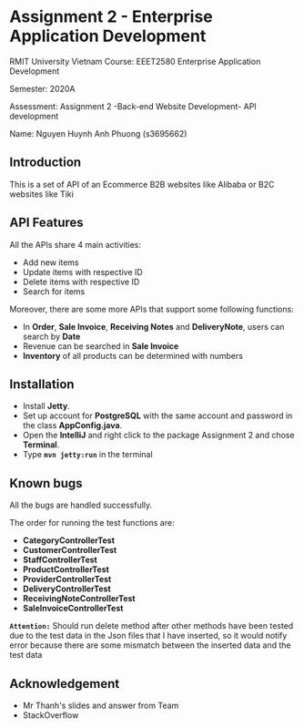 
# Assignment 2 - Enterprise Application Development 


RMIT University Vietnam Course: EEET2580 Enterprise Application Development </br>

Semester: 2020A </br>

Assessment: Assignment 2 -Back-end Website Development- API development</br>

Name: Nguyen Huynh Anh Phuong (s3695662)


## Introduction

This is a set of API of an Ecommerce B2B websites like Alibaba or B2C websites like Tiki
  
## API Features
All the APIs share 4 main activities:
* Add new items
* Update items with respective ID
* Delete items with respective ID
* Search for items

Moreover, there are some more APIs that support some following functions:
* In **Order**, **Sale Invoice**, **Receiving Notes** and **DeliveryNote**, users can search by **Date**
* Revenue can be searched in **Sale Invoice**
* **Inventory** of all products can be determined with numbers  

 
## Installation

* Install **Jetty**.
* Set up account for **PostgreSQL** with the same account and password in the class **AppConfig.java**.
* Open the **IntelliJ** and right click to the package Assignment 2 and chose **Terminal**.
* Type **```mvn jetty:run```** in the terminal

## Known bugs

All the bugs are handled successfully.

The order for running the test functions are:

* **CategoryControllerTest**
* **CustomerControllerTest**
* **StaffControllerTest**
* **ProductControllerTest**
* **ProviderControllerTest**
* **DeliveryControllerTest**
* **ReceivingNoteControllerTest**
* **SaleInvoiceControllerTest**

**```Attention:```** Should run delete method after other methods have been tested due to the test data in the Json files that I have inserted, so it would notify error because there are some mismatch between the inserted data and the test data

## Acknowledgement

* Mr Thanh's slides and answer from Team
* StackOverflow

